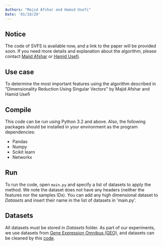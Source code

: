 ```yaml
---
Authors: "Majid Afshar and Hamid Usefi"
Date: '01/10/20'
---
```


## Notice
The code of SVFS is available now, and a link to the paper will be provided soon. If you need more details and explanation about the algorithm, please contact [Majid Afshar](http://www.cs.mun.ca/~mman23/) or [Hamid Usefi](http://www.math.mun.ca/~usefi/).

## Use case
To determine the most important features using the algorithm described in "Dimensionality Reduction Using Singular Vectors" by Majid Afshar and Hamid Usefi

## Compile
This code can be run using Python 3.2 and above. Also, the following packages should be installed in your environment as the program dependencies:
* Pandas
* Numpy
* Scikit learn
* Networkx

## Run
To run the code, open `main.py` and specify a list of datasets to apply the method. We note the dataset does not have any headers (neither the features nor the samples IDs). You can add any high dimensional dataset to *Datasets* and insert their name in the list of datasets in 'main.py'.


## Datasets
All datasets must be stored in *Datasets* folder. 
As part of our experiments, we use datasets from [Gene Expression Omnibus (GEO)](https://www.ncbi.nlm.nih.gov/geo/), and datasets can be cleaned by this [code](https://github.com/Majid1292/NCBIdataPrep).
